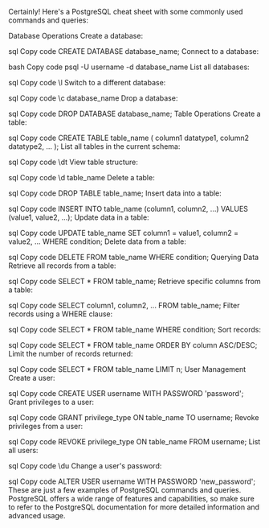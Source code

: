 Certainly! Here's a PostgreSQL cheat sheet with some commonly used commands and queries:

Database Operations
Create a database:

sql
Copy code
CREATE DATABASE database_name;
Connect to a database:

bash
Copy code
psql -U username -d database_name
List all databases:

sql
Copy code
\l
Switch to a different database:

sql
Copy code
\c database_name
Drop a database:

sql
Copy code
DROP DATABASE database_name;
Table Operations
Create a table:

sql
Copy code
CREATE TABLE table_name (
  column1 datatype1,
  column2 datatype2,
  ...
);
List all tables in the current schema:

sql
Copy code
\dt
View table structure:

sql
Copy code
\d table_name
Delete a table:

sql
Copy code
DROP TABLE table_name;
Insert data into a table:

sql
Copy code
INSERT INTO table_name (column1, column2, ...)
VALUES (value1, value2, ...);
Update data in a table:

sql
Copy code
UPDATE table_name
SET column1 = value1, column2 = value2, ...
WHERE condition;
Delete data from a table:

sql
Copy code
DELETE FROM table_name
WHERE condition;
Querying Data
Retrieve all records from a table:

sql
Copy code
SELECT * FROM table_name;
Retrieve specific columns from a table:

sql
Copy code
SELECT column1, column2, ... FROM table_name;
Filter records using a WHERE clause:

sql
Copy code
SELECT * FROM table_name
WHERE condition;
Sort records:

sql
Copy code
SELECT * FROM table_name
ORDER BY column ASC/DESC;
Limit the number of records returned:

sql
Copy code
SELECT * FROM table_name
LIMIT n;
User Management
Create a user:

sql
Copy code
CREATE USER username WITH PASSWORD 'password';
Grant privileges to a user:

sql
Copy code
GRANT privilege_type ON table_name TO username;
Revoke privileges from a user:

sql
Copy code
REVOKE privilege_type ON table_name FROM username;
List all users:

sql
Copy code
\du
Change a user's password:

sql
Copy code
ALTER USER username WITH PASSWORD 'new_password';
These are just a few examples of PostgreSQL commands and queries. PostgreSQL offers a wide range of features and capabilities, so make sure to refer to the PostgreSQL documentation for more detailed information and advanced usage.
